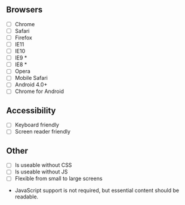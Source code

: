 ## Browsers

- [ ] Chrome
- [ ] Safari
- [ ] Firefox
- [ ] IE11
- [ ] IE10
- [ ] IE9 *
- [ ] IE8 *
- [ ] Opera
- [ ] Mobile Safari
- [ ] Android 4.0+
- [ ] Chrome for Android

## Accessibility

- [ ] Keyboard friendly
- [ ] Screen reader friendly

## Other

- [ ] Is useable without CSS
- [ ] Is useable without JS
- [ ] Flexible from small to large screens

* JavaScript support is not required, but essential content should be readable.
